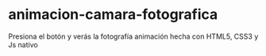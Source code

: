 # animacion-camara-fotografica
Presiona el botón y verás la fotografía animación hecha con HTML5, CSS3 y Js nativo
